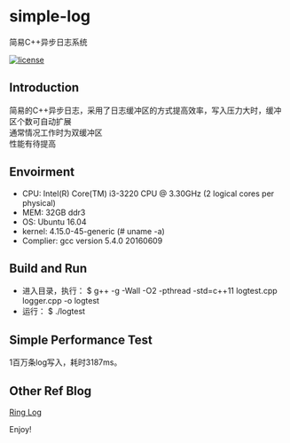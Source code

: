 # simple-log
简易C++异步日志系统

[![license](https://img.shields.io/github/license/mashape/apistatus.svg)](https://opensource.org/licenses/MIT)

## Introduction 
简易的C++异步日志，采用了日志缓冲区的方式提高效率，写入压力大时，缓冲区个数可自动扩展  
通常情况工作时为双缓冲区  
性能有待提高   

## Envoirment  
* CPU: Intel(R) Core(TM) i3-3220 CPU @ 3.30GHz (2 logical cores per physical)
* MEM: 32GB ddr3
* OS: Ubuntu 16.04
* kernel: 4.15.0-45-generic (# uname -a)
* Complier: gcc version 5.4.0 20160609

## Build and Run
* 进入目录，执行：
  $ g++ -g -Wall -O2 -pthread -std=c++11 logtest.cpp logger.cpp  -o logtest
* 运行：
  $ ./logtest

## Simple Performance Test
1百万条log写入，耗时3187ms。

## Other Ref Blog

[Ring Log](https://github.com/LeechanX/Ring-Log)  


Enjoy!